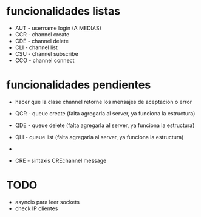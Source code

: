 # funcionalidades listas
- AUT - username login (A MEDIAS)
- CCR - channel create
- CDE - channel delete
- CLI - channel list
- CSU - channel subscribe
- CCO - channel connect
# funcionalidades pendientes
- hacer que la clase channel retorne los mensajes de aceptacion o error
- QCR - queue create (falta agregarla al server, ya funciona la estructura)
- QDE - queue delete (falta agregarla al server, ya funciona la estructura)
- QLI - queue list (falta agregarla al server, ya funciona la estructura)

-
- CRE - sintaxis CREchannel message


# TODO
- asyncio para leer sockets
- check IP clientes